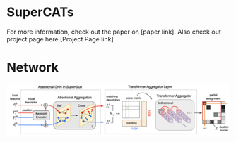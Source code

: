 # SuperCATs
For more information, check out the paper on [paper link]. Also check out project page here [Project Page link]

# Network
![overview](fig/overview.png)
